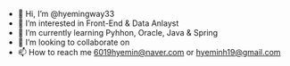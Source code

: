 - 👋 Hi, I’m @hyemingway33
- 👀 I’m interested in Front-End & Data Anlayst
- 🌱 I’m currently learning Pyhhon, Oracle, Java & Spring 
- 💞️ I’m looking to collaborate on 
- 📫 How to reach me 6019hyemin@naver.com or hyeminh19@gmail.com

<!---
hyemingway33/hyemingway33 is a ✨ special ✨ repository because its `README.md` (this file) appears on your GitHub profile.
You can click the Preview link to take a look at your changes.
--->
